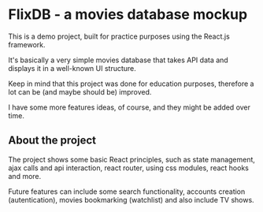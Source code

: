 # FlixDB - a movies database mockup

This is a demo project, built for practice purposes using the React.js framework.

It's basically a very simple movies database that takes API data and displays it in a well-known UI structure.

Keep in mind that this project was done for education purposes, therefore a lot can be (and maybe should be) improved.

I have some more features ideas, of course, and they might be added over time.

## About the project

The project shows some basic React principles, such as state management, ajax calls and api interaction, react router, using css modules, react hooks and more.

Future features can include some search functionality, accounts creation (autentication), movies bookmarking (watchlist) and also include TV shows.
